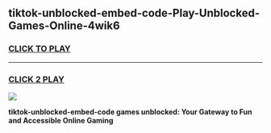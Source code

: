
## tiktok-unblocked-embed-code-Play-Unblocked-Games-Online-4wik6
<h3>
<a href="https://premium76.site?title=tiktok-unblocked-embed-code&ref=25A">CLICK TO PLAY</a></h3>
<hr>

<h3>
<a href="https://premium76.site?title=tiktok-unblocked-embed-code&ref=25A">CLICK 2 PLAY</a>
  
</h3>

<a href="https://premium76.site?title=tiktok-unblocked-embed-code&ref=25A"><img src="https://clearcache.store/games.png"></a>


**tiktok-unblocked-embed-code games unblocked: Your Gateway to Fun and Accessible Online Gaming**
